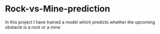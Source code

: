 # Rock-vs-Mine-prediction
In this project I have trained a model which predicts whether the upcoming obstacle is a rock or a mine
